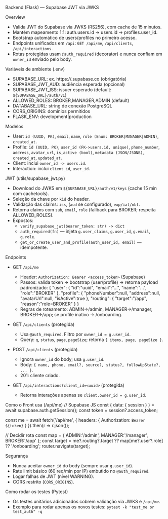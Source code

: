 Backend (Flask) — Supabase JWT via JWKS

Overview
- Valida JWT do Supabase via JWKS (RS256), com cache de 15 minutos.
- Mantém mapeamento 1:1: auth.users.id → users.id → profiles.user_id.
- Bootstrap automático de users/profiles no primeiro acesso.
- Endpoints unificados em `/api`: `GET /api/me`, `/api/clients`, `/api/interactions`.
- Rotas protegidas usam `@auth_required` (decorator) e nunca confiam em `owner_id` enviado pelo body.

Variáveis de ambiente (.env)
- SUPABASE_URL: ex. https://<project-id>.supabase.co (obrigatória)
- SUPABASE_JWT_AUD: audiência esperada (opcional)
- SUPABASE_JWT_ISS: issuer esperado (default: `${SUPABASE_URL}/auth/v1`)
- ALLOWED_ROLES: BROKER,MANAGER,ADMIN (default)
- DATABASE_URL: string de conexão PostgreSQL
- CORS_ORIGINS: domínios permitidos
- FLASK_ENV: development|production

Modelos
- User: `id (UUID, PK)`, `email`, `name`, `role (Enum: BROKER|MANAGER|ADMIN)`, `created_at`.
- Profile: `id (UUID, PK)`, `user_id (FK->users.id, unique)`, `phone_number`, `address`, `avatar_url`, `is_active (bool)`, `metadata (JSON/JSONB)`, `created_at`, `updated_at`.
- Client: inclui `owner_id -> users.id`.
- Interaction: inclui `client_id`, `user_id`.

JWT (utils/supabase_jwt.py)
- Download do JWKS em `${SUPABASE_URL}/auth/v1/keys` (cache 15 min com cachetools).
- Seleção da chave por `kid` do header.
- Validação das claims: `iss`, (`aud` se configurado), `exp/iat/nbf`.
- Retorna claims com `sub`, `email`, `role` (fallback para BROKER; respeita ALLOWED_ROLES).
- Expostos:
  - `verify_supabase_jwt(bearer_token: str) -> dict`
  - `auth_required(fn)` — injeta `g.user_claims`, `g.user_id`, `g.email`, `g.role`.
  - `get_or_create_user_and_profile(auth_user_id, email)` — idempotente.

Endpoints
- GET `/api/me`
  - Header: `Authorization: Bearer <access_token>` (Supabase)
  - Passos: valida token → bootstrap (user/profile) → retorna payload padronizado:
    {
      "user": { "id":"uuid", "email":"...", "name":"...", "role":"BROKER" },
      "profile": { "phoneNumber":null, "address":null, "avatarUrl":null, "isActive":true },
      "routing": { "target":"/app", "reason":"role=BROKER" }
    }
  - Regras de roteamento: ADMIN→/admin, MANAGER→/manager, BROKER→/app; se profile inativo → /onboarding.

- GET `/api/clients` (protegida)
  - Usa `@auth_required`. Filtro por `owner_id = g.user_id`.
  - Query: `q`, `status`, `page`, `pageSize`; retorna `{ items, page, pageSize }`.

- POST `/api/clients` (protegida)
  - Ignora `owner_id` do body; usa `g.user_id`.
  - Body: `{ name, phone, email?, source?, status?, followUpState?, ... }`.
  - 201: cliente criado.

- GET `/api/interactions?client_id=<uuid>` (protegida)
  - Retorna interações apenas se `client.owner_id = g.user_id`.

Como o Front usa (/api/me)
// Supabase JS
const { data: { session } } = await supabase.auth.getSession();
const token = session?.access_token;

const me = await fetch('/api/me', {
  headers: { Authorization: `Bearer ${token}` }
}).then(r => r.json());

// Decidir rota
const map = { ADMIN:'/admin', MANAGER:'/manager', BROKER:'/app' };
const target = me?.routing?.target ?? map[me?.user?.role] ?? '/onboarding';
router.navigate(target);

Segurança
- Nunca aceitar `owner_id` do body (sempre usar `g.user_id`).
- Rate limit básico (60 req/min por IP) embutido no `@auth_required`.
- Logar falhas de JWT (nível WARNING).
- CORS restrito (`CORS_ORIGINS`).

Como rodar os testes (Pytest)
- Os testes unitários adicionados cobrem validação via JWKS e `/api/me`.
- Exemplo para rodar apenas os novos testes:
  `pytest -k "test_me or test_auth" -q`

